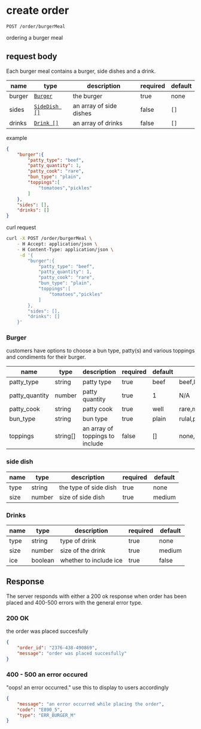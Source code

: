 # create order

`POST /order/burgerMeal`

ordering a burger meal

## request body

Each burger meal contains a burger, side dishes and a drink.

|name|type|description|required|default|
|---|---|---|---|---|
|burger|[`Burger`](#burger)| the burger| true| none|
|sides|[`SideDish []`](#side-dish)| an array of side dishes| false| `[]`|
|drinks|[`Drink []`](#drinks)| an array of drinks| false| `[]`|

example

```json
{
    "burger":{
        "patty_type": "beef",
        "patty_quantity": 1,
        "patty_cook": "rare",
        "bun_type": "plain",
        "toppings":[
            "tomatoes","pickles"
        ]
    },
    "sides": [],
    "drinks": []
}
```

curl request

```sh
curl -X POST /order/burgerMeal \
    - H Accept: application/json \
    - H Content-Type: application/json \
     -d '{
        "burger":{
            "patty_type": "beef",
            "patty_quantity": 1,
            "patty_cook": "rare",
            "bun_type": "plain",
            "toppings":[
                "tomatoes","pickles"
            ]
        },
        "sides": [],
        "drinks": []
    }'

```

### Burger

customers have options to choose a bun type, patty(s) and various toppings and condiments for their burger.

|name|type|description|required|default|options|
|---|---|---|---|---|---|
|patty_type|string| patty type| true| beef|beef,lamb, vegan|
|patty_quantity|number| patty quantity| true| 1|N/A|
|patty_cook|string| patty cook| true| well|rare,medium,well,well done|
|bun_type|string|bun type| true| plain|rulal,plain,glutenFree|
|toppings|string[]| an array of toppings to include| false | []|none,lettuce,tomato,redOnion|

### side dish

|name|type|description|required|default|
|---|---|---|---|---|
|type|string| the type of side dish| true| none|
|size|number| size of side dish| true| medium|

### Drinks

|name|type|description|required|default|
|---|---|---|---|---|
|type|string| type of drink| true| none|
|size|number| size of the drink| true| medium|
|ice|boolean| whether to include ice| true| false|

## Response

The server responds with either a 200 ok response when order has been placed and 400-500 errors
with the general error type.

### 200 OK

the order was placed succesfully

```json
{
    "order_id": "2376-438-490869",
    "message": "order was placed succesfully"
}
```

### 400 - 500 an error occured

"oops! an error occurred." use this to display to users accordingly

```json
{
    "message": "an error occurred while placing the order",
    "code": "E890_5",
    "type": "ERR_BURGER_M"
}
```
